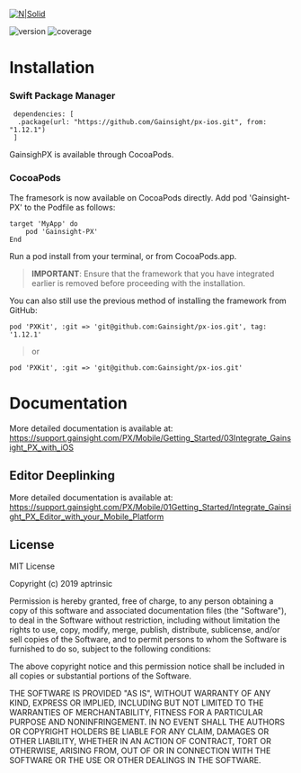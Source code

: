 [![N|Solid](https://app-dev.aptrinsic.com/home/gainsight-px-logo.svg)](https://app.aptrinsic.com)

![version](https://img.shields.io/badge/version-1.12.1-blue.svg) ![coverage](https://img.shields.io/badge/coverage-81%25-yellowgreen)

# Installation

### Swift Package Manager

```
 dependencies: [
  .package(url: "https://github.com/Gainsight/px-ios.git", from: "1.12.1")
 ]
```

GainsighPX is available through CocoaPods.

### CocoaPods

The framesork is now available on CocoaPods directly.
Add pod 'Gainsight-PX' to the Podfile as follows: 

```
target 'MyApp' do
    pod 'Gainsight-PX'
End
```

Run a pod install from your terminal, or from CocoaPods.app.
> **IMPORTANT**: Ensure that the framework that you have integrated earlier is removed before proceeding with the installation.

You can also still use the previous method of installing the framework from GitHub:

```
pod 'PXKit', :git => 'git@github.com:Gainsight/px-ios.git', tag: '1.12.1'
```

> or

```
pod 'PXKit', :git => 'git@github.com:Gainsight/px-ios.git'
```

# Documentation

More detailed documentation is available at: <https://support.gainsight.com/PX/Mobile/Getting_Started/03Integrate_Gainsight_PX_with_iOS>

## Editor Deeplinking

More detailed documentation is available at: <https://support.gainsight.com/PX/Mobile/01Getting_Started/Integrate_Gainsight_PX_Editor_with_your_Mobile_Platform>

## License

MIT License

Copyright (c) 2019 aptrinsic

Permission is hereby granted, free of charge, to any person obtaining a copy
of this software and associated documentation files (the "Software"), to deal
in the Software without restriction, including without limitation the rights
to use, copy, modify, merge, publish, distribute, sublicense, and/or sell
copies of the Software, and to permit persons to whom the Software is
furnished to do so, subject to the following conditions:

The above copyright notice and this permission notice shall be included in all
copies or substantial portions of the Software.

THE SOFTWARE IS PROVIDED "AS IS", WITHOUT WARRANTY OF ANY KIND, EXPRESS OR
IMPLIED, INCLUDING BUT NOT LIMITED TO THE WARRANTIES OF MERCHANTABILITY,
FITNESS FOR A PARTICULAR PURPOSE AND NONINFRINGEMENT. IN NO EVENT SHALL THE
AUTHORS OR COPYRIGHT HOLDERS BE LIABLE FOR ANY CLAIM, DAMAGES OR OTHER
LIABILITY, WHETHER IN AN ACTION OF CONTRACT, TORT OR OTHERWISE, ARISING FROM,
OUT OF OR IN CONNECTION WITH THE SOFTWARE OR THE USE OR OTHER DEALINGS IN THE
SOFTWARE.
